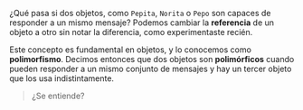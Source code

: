 ¿Qué pasa si dos objetos, como `Pepita`, `Norita` o `Pepo` son capaces de responder a un mismo mensaje? Podemos cambiar la **referencia** de un objeto a otro sin notar la diferencia, como experimentaste recién.
 
Este concepto es fundamental en objetos, y lo conocemos como **polimorfismo**. Decimos entonces que dos objetos son **polimórficos** cuando pueden responder a un mismo conjunto de mensajes y hay un tercer objeto que los usa indistintamente.

> ¿Se entiende?